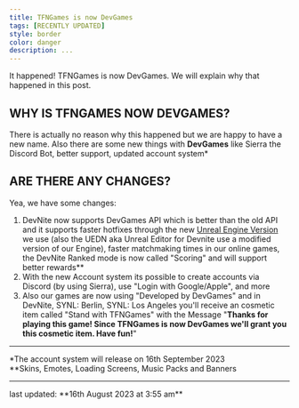 ```yaml
---
title: TFNGames is now DevGames
tags: [RECENTLY UPDATED]
style: border
color: danger
description: ...
---
```



It happened! TFNGames is now DevGames. We will explain why that happened in this post.

## WHY IS TFNGAMES NOW DEVGAMES?
There is actually no reason why this happened but we are happy to have a new name. Also there are some new things with **DevGames** like Sierra the Discord Bot, better support, updated account system*

## ARE THERE ANY CHANGES?
Yea, we have some changes:
1. DevNite now supports DevGames API which is better than the old API and it supports faster hotfixes through the new [Unreal Engine Version]() we use (also the UEDN aka Unreal Editor for Devnite use a modified version of our Engine), faster matchmaking times in our online games, the DevNite Ranked mode is now called "Scoring" and will support better rewards**
2. With the new Account system its possible to create accounts via Discord (by using Sierra), use "Login with Google/Apple", and more
3. Also our games are now using "Developed by DevGames" and in DevNite, SYNL: Berlin, SYNL: Los Angeles you'll receive an cosmetic item called "Stand with TFNGames" with the Message "**Thanks for playing this game! Since TFNGames is now DevGames we'll grant you this cosmetic item. Have fun!**"

<hr>

*The account system will release on 16th September 2023
<br>
**Skins, Emotes, Loading Screens, Music Packs and Banners

<hr>
last updated: **16th August 2023 at 3:55 am**
